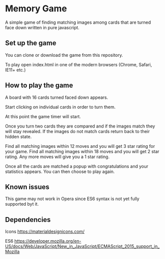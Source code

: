 # Memory Game
A simple game of finding matching images among cards that are turned face down written in pure javascript.

## Set up the game ##
You can clone or download the game from this repository.

To play open index.html in one of the modern browsers (Chrome, Safari, IE11+ etc.)

## How to play the game ##
A board with 16 cards turned faced down appears.

Start clicking on individual cards in order to turn them.

At this point the game timer will start.

Once you turn two cards they are compared and if the images match they will stay revealed.
If the images do not match cards return back to their hidden state.

Find all matching images within 12 moves and you will get 3 star rating for your game.
Find all matching images within 18 moves and you will get 2 star rating.
Any more moves will give you a 1 star rating.

Once all the cards are matched a popup with congratulations and your statistics appears.
You can then choose to play again.

## Known issues ##
This game may not work in Opera since ES6 syntax is not yet fully supported byt it.

## Dependencies ##

Icons https://materialdesignicons.com/

ES6 https://developer.mozilla.org/en-US/docs/Web/JavaScript/New_in_JavaScript/ECMAScript_2015_support_in_Mozilla
